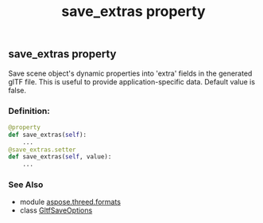 ﻿---
title: save_extras property
second_title: Aspose.3D for Python via .NET API References
description: 
type: docs
weight: 160
url: /python-net/aspose.threed.formats/gltfsaveoptions/save_extras/
is_root: false
---

## save_extras property


Save scene object's dynamic properties into 'extra' fields in the generated glTF file.
This is useful to provide application-specific data.
Default value is false.
### Definition:
```python
@property
def save_extras(self):
    ...
@save_extras.setter
def save_extras(self, value):
    ...
```

### See Also
* module [aspose.threed.formats](../../)
* class [GltfSaveOptions](/3d/python-net/aspose.threed.formats/gltfsaveoptions)
